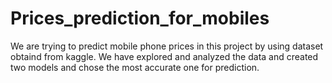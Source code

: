 # Prices_prediction_for_mobiles
 We are trying to predict mobile phone prices in this project by using dataset obtaind from kaggle.
 We have explored and analyzed the data and created two models and chose the most accurate one for prediction.
